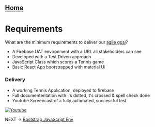 
## [Home](./index.md)

# Requirements

What are the minimum requirements to deliver our 
[agile goal]("https://listingslab-software.github.io/tennis-challenge-sydney/agile.html")?

- A Firebase UAT environment with a URL all stakeholders can see
- Developed with a Test Driven approach
- JavaScript Class which scores a Tennis game
- Basic React App bootstrapped with material UI

### Delivery

- A working Tennis Application, deployed to firebase
- Full documententation with i's dotted, t's crossed & spell check done
- Youtube Screencast of a fully automated, successful test

[![Youtube](https://listingslab.io/wp-content/uploads/2019/02/youtube.png)](https://www.youtube.com/watch?v=Ia9ut7T7oc0)

NEXT => [Bootstrap JavaScript Env](https://listingslab-software.github.io/tennis-challenge-sydney/bootstrap.html)

